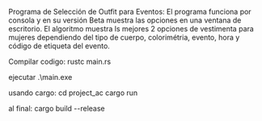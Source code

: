 Programa de Selección de Outfit para Eventos:
El programa funciona por consola y en su versión Beta muestra las opciones en una ventana de escritorio.
El algoritmo muestra ls mejores 2 opciones de vestimenta para mujeres dependiendo del tipo de cuerpo, colorimétria, evento, hora y código de etiqueta del evento.

Compilar codigo:
rustc main.rs

ejecutar
.\main.exe

usando cargo:
cd project_ac
cargo run

al final:
cargo build --release
